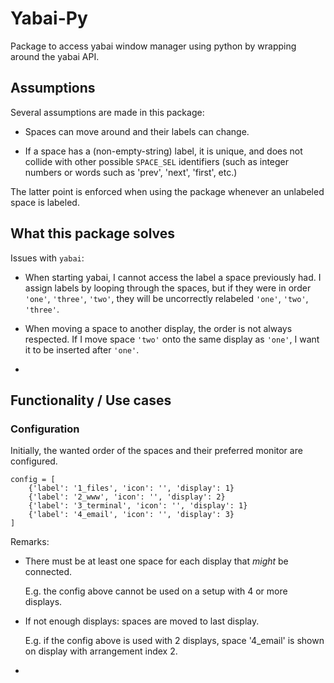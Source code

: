 # Yabai-Py

Package to access yabai window manager using python by wrapping around the yabai API.

## Assumptions

Several assumptions are made in this package:

- Spaces can move around and their labels can change.

- If a space has a (non-empty-string) label, it is unique, and does not collide with other possible `SPACE_SEL` identifiers (such as integer numbers or words such as 'prev', 'next', 'first', etc.)

The latter point is enforced when using the package whenever an unlabeled space is labeled.

## What this package solves

Issues with `yabai`:

- When starting yabai, I cannot access the label a space previously had. I assign labels by looping through the spaces, but if they were in order `'one'`, `'three'`, `'two'`, they will be uncorrectly relabeled `'one'`, `'two'`, `'three'`.

- When moving a space to another display, the order is not always respected. If I move space `'two'` onto the same display as `'one'`, I want it to be inserted after `'one'`.

-

## Functionality / Use cases

### Configuration

Initially, the wanted order of the spaces and their preferred monitor are configured.

```
config = [
    {'label': '1_files', 'icon': '', 'display': 1}
    {'label': '2_www', 'icon': '', 'display': 2}
    {'label': '3_terminal', 'icon': '', 'display': 1}
    {'label': '4_email', 'icon': '', 'display': 3}
]
```

Remarks:

- There must be at least one space for each display that _might_ be connected.

  E.g. the config above cannot be used on a setup with 4 or more displays.

- If not enough displays: spaces are moved to last display.

  E.g. if the config above is used with 2 displays, space '4_email' is shown on display with arrangement index 2.

-
